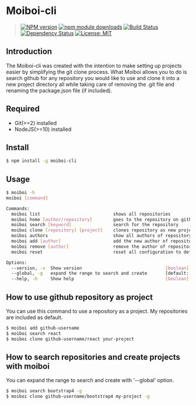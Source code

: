 # Moiboi-cli

> [![NPM version][npm-image]][npm-url] [![npm module downloads][npm-downloads-image]][npm-downloads-url] [![Build Status][travis-image]][travis-url] [![Dependency Status][depstat-image]][depstat-url] [![License: MIT][license-image]][license-url]

## Introduction

The Moiboi-cli was created with the intention to make setting up projects easier by simplifying the git clone process. What Moiboi allows you to do is search github for any repository you would like to use and clone it into a new project directory all while taking care of removing the .git file and renaming the package.json file (if included).

## Required

- Git(>=2) installed
- NodeJS(>=10) installed

## Install

```bash
$ npm install -g moiboi-cli
```

## Usage

```bash
$ moiboi -h
moiboi [command]

Commands:
  moiboi list                            shows all repositories                                 [aliases: L]
  moiboi home [author/repository]        goes to the repository on github                       [aliases: H]
  moiboi search [keyword]                search for the repository                              [aliases: S]
  moiboi clone [repository] [project]    clones repository as new project into target directory [aliases: C]
  moiboi authors                         show all authors of repository                         [aliases: A]
  moiboi add [author]                    add the new author of repository                       [aliases: ad]
  moiboi remove [author]                 remove the author of repository                        [aliases: rm]
  moiboi reset                           reset all configuration to default                     [aliases: R]

Options:
  --version, -v  Show version                                [boolean]
  --global, -g   expand the range to search and create       [default: false]
  --help, -h     Show help                                   [boolean]
```

## How to use github repository as project

You can use this command to use a repository as a project.
My repositories are included as default.

```bash
$ moiboi add github-username
$ moiboi search react
$ moiboi clone github-username/react your-project
```

## How to search repositories and create projects with moiboi

You can expand the range to search and create with '--global' option.

```bash
$ moiboi search bootstrap4 -g
$ moiboi clone github-username/bootstrap4 my-project -g
```

[npm-url]: https://npmjs.org/package/moiboi-cli
[npm-image]: https://badge.fury.io/js/moiboi-cli.svg
[npm-downloads-url]: https://npmjs.org/package/moiboi-cli
[npm-downloads-image]: https://img.shields.io/npm/dt/moiboi-cli.svg
[travis-url]: https://travis-ci.org/moikapy/moiboi-cli
[travis-image]: https://secure.travis-ci.org/moikapy/moiboi-cli.svg?branch=master
[depstat-url]: https://david-dm.org/moikapy/moiboi-cli
[depstat-image]: https://david-dm.org/moikapy/moiboi-cli.svg
[license-url]: https://opensource.org/licenses/MIT
[license-image]: https://img.shields.io/badge/License-MIT-yellow.svg
